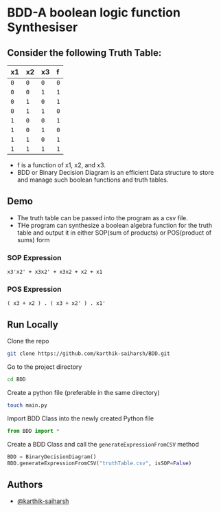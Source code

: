 
# BDD-A boolean logic function Synthesiser
## Consider the following Truth Table:

| x1 | x2 | x3 | f |
| :---| :---| :---| :-- |
| `0` | `0` | `0` | `0` |
| `0` | `0` | `1` | `1` |
| `0` | `1` | `0` | `1` |
| `0` | `1` | `1` | `0` |
| `1` | `0` | `0` | `1` |
| `1` | `0` | `1` | `0` |
| `1` | `1` | `0` | `1` |
| `1` | `1` | `1` | `1` |

- f is a function of x1, x2, and x3.
- BDD or Binary Decision Diagram is an efficient Data structure to store and manage such boolean functions and truth tables.



## Demo

- The truth table can be passed into the program as a csv file.
- THe program can synthesize a boolean algebra function for the truth table and output it in either SOP(sum of products) or POS(product of sums) form

### SOP Expression
`x3'x2' + x3x2' + x3x2 + x2 + x1`

### POS Expression
`( x3 + x2 ) . ( x3 + x2' ) . x1'`

## Run Locally

Clone the repo

```bash
git clone https://github.com/karthik-saiharsh/BDD.git
```

Go to the project directory

```bash
cd BDD
```

Create a python file (preferable in the same directory)

```bash
touch main.py
```

Import BDD Class into the newly created Python file

```python
from BDD import *
```

Create a BDD Class and call the `generateExpressionFromCSV` method

```python
BDD = BinaryDecisionDiagram()
BDD.generateExpressionFromCSV("truthTable.csv", isSOP=False)
```
## Authors

- [@karthik-saiharsh](https://github.com/karthik-saiharsh)

